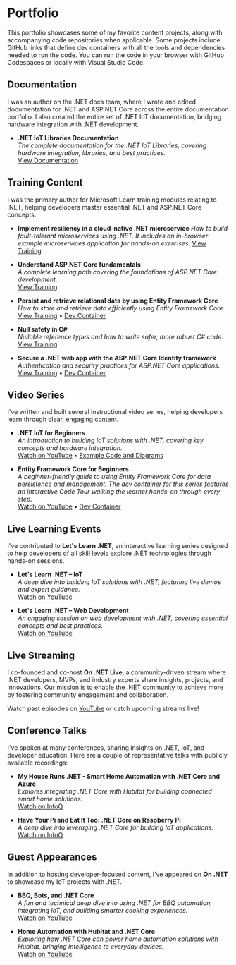 # Portfolio  

This portfolio showcases some of my favorite content projects, along with accompanying code repositories when applicable. Some projects include GitHub links that define dev containers with all the tools and dependencies needed to run the code. You can run the code in your browser with GitHub Codespaces or locally with Visual Studio Code.

## Documentation  

I was an author on the .NET docs team, where I wrote and edited documentation for .NET and ASP.NET Core across the entire documentation portfolio. I also created the entire set of .NET IoT documentation, bridging hardware integration with .NET development.

- **.NET IoT Libraries Documentation**  
  *The complete documentation for the .NET IoT Libraries, covering hardware integration, libraries, and best practices.*  
  [View Documentation](https://learn.microsoft.com/dotnet/iot/)  

## Training Content  

I was the primary author for Microsoft Learn training modules relating to .NET, helping developers master essential .NET and ASP.NET Core concepts.  

- **Implement resiliency in a cloud-native .NET microservice**
  *How to build fault-tolerant microservices using .NET. It includes an in-browser example microservices application for hands-on exercises.*
  [View Training](https://learn.microsoft.com/training/modules/microservices-resiliency-aspnet-core/)

- **Understand ASP.NET Core fundamentals**  
  *A complete learning path covering the foundations of ASP.NET Core development.*  
  [View Training](https://learn.microsoft.com/training/paths/aspnet-core-fundamentals/)  

- **Persist and retrieve relational data by using Entity Framework Core**  
  *How to store and retrieve data efficiently using Entity Framework Core.*  
  [View Training](https://learn.microsoft.com/training/modules/persist-data-ef-core/) • [Dev Container](https://github.com/MicrosoftDocs/mslearn-persist-data-ef-core)

- **Null safety in C#**  
  *Nullable reference types and how to write safer, more robust C# code.*  
  [View Training](https://learn.microsoft.com/training/modules/csharp-null-safety/)  

- **Secure a .NET web app with the ASP.NET Core Identity framework**  
  *Authentication and security practices for ASP.NET Core applications.*
  [View Training](https://learn.microsoft.com/training/modules/secure-aspnet-core-identity/) • [Dev Container](https://github.com/MicrosoftDocs/mslearn-secure-aspnet-core-identity)  

## Video Series  

I've written and built several instructional video series, helping developers learn through clear, engaging content.  

- **.NET IoT for Beginners**  
  *An introduction to building IoT solutions with .NET, covering key concepts and hardware integration.*  
  [Watch on YouTube](https://www.youtube.com/playlist?list=PLdo4fOcmZ0oWG4G6NxHV2yGEb42vQaFNc) • [Example Code and Diagrams](https://github.com/dotnet/beginner-series/tree/main/IoT)  

- **Entity Framework Core for Beginners**  
  *A beginner-friendly guide to using Entity Framework Core for data persistence and management. The dev container for this series features an interactive Code Tour walking the learner hands-on through every step.*  
  [Watch on YouTube](https://www.youtube.com/playlist?list=PLdo4fOcmZ0oXCPdC3fTFA3Z79-eVH3K-s) • [Dev Container](https://github.com/MicrosoftDocs/ef-core-for-beginners)

## Live Learning Events  

I've contributed to **Let's Learn .NET**, an interactive learning series designed to help developers of all skill levels explore .NET technologies through hands-on sessions.  

- **Let's Learn .NET – IoT**  
  *A deep dive into building IoT solutions with .NET, featuring live demos and expert guidance.*  
  [Watch on YouTube](https://www.youtube.com/watch?v=sKaSBh1M4M4)  

- **Let's Learn .NET – Web Development**  
  *An engaging session on web development with .NET, covering essential concepts and best practices.*  
  [Watch on YouTube](https://www.youtube.com/watch?v=vuNRDdu1vJQ)  

## Live Streaming  

I co-founded and co-host **On .NET Live**, a community-driven stream where .NET developers, MVPs, and industry experts share insights, projects, and innovations. Our mission is to enable the .NET community to achieve more by fostering community engagement and collaboration.  

Watch past episodes on [YouTube](https://www.youtube.com/playlist?list=PLdo4fOcmZ0oV2fcY7wsQHx4RNWXEDKgm4) or catch upcoming streams live!  

## Conference Talks  

I've spoken at many conferences, sharing insights on .NET, IoT, and developer education. Here are a couple of representative talks with publicly available recordings:  

- **My House Runs .NET - Smart Home Automation with .NET Core and Azure**  
  *Explores integrating .NET Core with Hubitat for building connected smart home solutions.*  
  [Watch on InfoQ](https://www.infoq.com/presentations/smart-home-net-core-hubitat/)  

- **Have Your Pi and Eat It Too: .NET Core on Raspberry Pi**  
  *A deep dive into leveraging .NET Core for building IoT applications.*  
  [Watch on InfoQ](https://www.infoq.com/presentations/net-core-iot/)  

## Guest Appearances  

In addition to hosting developer-focused content, I’ve appeared on **On .NET** to showcase my IoT projects with .NET.  

- **BBQ, Bots, and .NET Core**  
  *A fun and technical deep dive into using .NET for BBQ automation, integrating IoT, and building smarter cooking experiences.*  
  [Watch on YouTube](https://www.youtube.com/watch?v=4kJGRuXZ4kg)  

- **Home Automation with Hubitat and .NET Core**  
  *Exploring how .NET Core can power home automation solutions with Hubitat, bringing intelligence to everyday devices.*  
  [Watch on YouTube](https://www.youtube.com/watch?v=FyVmAxuc32M)  